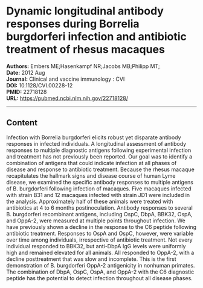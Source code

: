 # Dynamic longitudinal antibody responses during Borrelia burgdorferi infection and antibiotic treatment of rhesus macaques

**Authors:** Embers ME;Hasenkampf NR;Jacobs MB;Philipp MT;  
**Date:** 2012 Aug  
**Journal:** Clinical and vaccine immunology : CVI  
**DOI:** 10.1128/CVI.00228-12  
**PMID:** 22718128  
**URL:** https://pubmed.ncbi.nlm.nih.gov/22718128/

---

## Content

Infection with Borrelia burgdorferi elicits robust yet disparate antibody responses in infected individuals. A longitudinal assessment of antibody responses to multiple diagnostic antigens following experimental infection and treatment has not previously been reported. Our goal was to identify a combination of antigens that could indicate infection at all phases of disease and response to antibiotic treatment. Because the rhesus macaque recapitulates the hallmark signs and disease course of human Lyme disease, we examined the specific antibody responses to multiple antigens of B. burgdorferi following infection of macaques. Five macaques infected with strain B31 and 12 macaques infected with strain JD1 were included in the analysis. Approximately half of these animals were treated with antibiotics at 4 to 6 months postinoculation. Antibody responses to several B. burgdorferi recombinant antigens, including OspC, DbpA, BBK32, OspA, and OppA-2, were measured at multiple points throughout infection. We have previously shown a decline in the response to the C6 peptide following antibiotic treatment. Responses to OspA and OspC, however, were variable over time among individuals, irrespective of antibiotic treatment. Not every individual responded to BBK32, but anti-DbpA IgG levels were uniformly high and remained elevated for all animals. All responded to OppA-2, with a decline posttreatment that was slow and incomplete. This is the first demonstration of B. burgdorferi OppA-2 antigenicity in nonhuman primates. The combination of DbpA, OspC, OspA, and OppA-2 with the C6 diagnostic peptide has the potential to detect infection throughout all disease phases.
